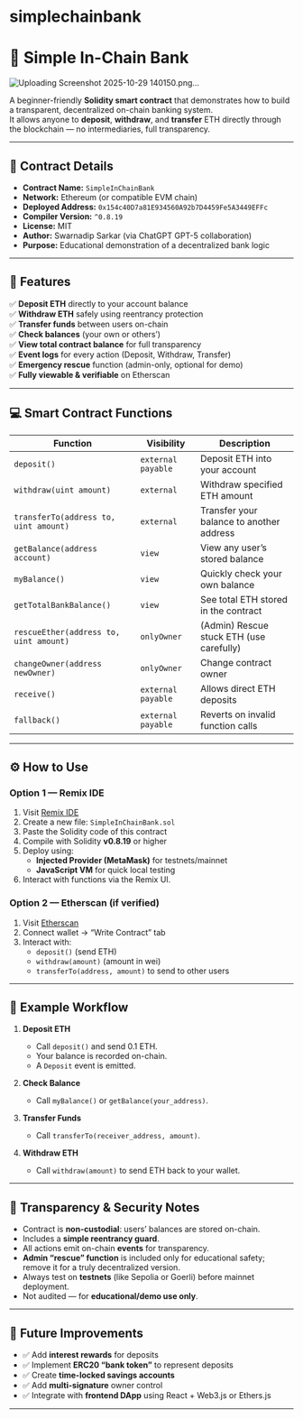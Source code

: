 # simplechainbank
# 🏦 Simple In-Chain Bank

![Uploading Screenshot 2025-10-29 140150.png…]()


A beginner-friendly **Solidity smart contract** that demonstrates how to build a transparent, decentralized on-chain banking system.  
It allows anyone to **deposit**, **withdraw**, and **transfer** ETH directly through the blockchain — no intermediaries, full transparency.

---

## 📍 Contract Details

- **Contract Name:** `SimpleInChainBank`
- **Network:** Ethereum (or compatible EVM chain)
- **Deployed Address:** `0x154c40D7a81E934560A92b7D4459Fe5A3449EFFc`
- **Compiler Version:** `^0.8.19`
- **License:** MIT
- **Author:** Swarnadip Sarkar (via ChatGPT GPT-5 collaboration)
- **Purpose:** Educational demonstration of a decentralized bank logic

---

## 🚀 Features

✅ **Deposit ETH** directly to your account balance  
✅ **Withdraw ETH** safely using reentrancy protection  
✅ **Transfer funds** between users on-chain  
✅ **Check balances** (your own or others’)  
✅ **View total contract balance** for full transparency  
✅ **Event logs** for every action (Deposit, Withdraw, Transfer)  
✅ **Emergency rescue** function (admin-only, optional for demo)  
✅ **Fully viewable & verifiable** on Etherscan

---

## 💻 Smart Contract Functions

| Function | Visibility | Description |
|-----------|-------------|--------------|
| `deposit()` | `external payable` | Deposit ETH into your account |
| `withdraw(uint amount)` | `external` | Withdraw specified ETH amount |
| `transferTo(address to, uint amount)` | `external` | Transfer your balance to another address |
| `getBalance(address account)` | `view` | View any user’s stored balance |
| `myBalance()` | `view` | Quickly check your own balance |
| `getTotalBankBalance()` | `view` | See total ETH stored in the contract |
| `rescueEther(address to, uint amount)` | `onlyOwner` | (Admin) Rescue stuck ETH (use carefully) |
| `changeOwner(address newOwner)` | `onlyOwner` | Change contract owner |
| `receive()` | `external payable` | Allows direct ETH deposits |
| `fallback()` | `external payable` | Reverts on invalid function calls |

---

## ⚙️ How to Use

### Option 1 — Remix IDE
1. Visit [Remix IDE](https://remix.ethereum.org/)
2. Create a new file: `SimpleInChainBank.sol`
3. Paste the Solidity code of this contract
4. Compile with Solidity **v0.8.19** or higher
5. Deploy using:
   - **Injected Provider (MetaMask)** for testnets/mainnet  
   - **JavaScript VM** for quick local testing
6. Interact with functions via the Remix UI.

### Option 2 — Etherscan (if verified)
1. Visit [Etherscan](https://etherscan.io/address/0x154c40D7a81E934560A92b7D4459Fe5A3449EFFc)
2. Connect wallet → “Write Contract” tab
3. Interact with:
   - `deposit()` (send ETH)
   - `withdraw(amount)` (amount in wei)
   - `transferTo(address, amount)` to send to other users

---

## 🧾 Example Workflow

1. **Deposit ETH**  
   - Call `deposit()` and send 0.1 ETH.  
   - Your balance is recorded on-chain.  
   - A `Deposit` event is emitted.

2. **Check Balance**  
   - Call `myBalance()` or `getBalance(your_address)`.

3. **Transfer Funds**  
   - Call `transferTo(receiver_address, amount)`.

4. **Withdraw ETH**  
   - Call `withdraw(amount)` to send ETH back to your wallet.

---

## 🔐 Transparency & Security Notes

- Contract is **non-custodial**: users’ balances are stored on-chain.
- Includes a **simple reentrancy guard**.
- All actions emit on-chain **events** for transparency.
- **Admin “rescue” function** is included only for educational safety;  
  remove it for a truly decentralized version.
- Always test on **testnets** (like Sepolia or Goerli) before mainnet deployment.
- Not audited — for **educational/demo use only**.

---

## 🧩 Future Improvements

- ✅ Add **interest rewards** for deposits  
- ✅ Implement **ERC20 “bank token”** to represent deposits  
- ✅ Create **time-locked savings accounts**  
- ✅ Add **multi-signature** owner control  
- ✅ Integrate with **frontend DApp** using React + Web3.js or Ethers.js  

---

